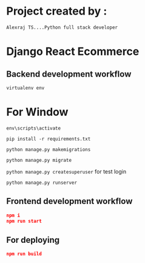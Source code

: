 # Project created by :

`Alexraj TS....Python full stack developer`

# Django React Ecommerce

## Backend development workflow

`virtualenv env`

# For Window

`env\scripts\activate`

`pip install -r requirements.txt`

`python manage.py makemigrations`

`python manage.py migrate`

`python manage.py createsuperuser` for test login

`python manage.py runserver`

## Frontend development workflow

```json
npm i
npm run start
```

## For deploying

```json
npm run build
```
